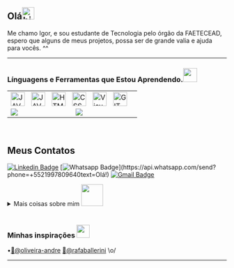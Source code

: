 ## Olá<img src="https://user-images.githubusercontent.com/1303154/88677602-1635ba80-d120-11ea-84d8-d263ba5fc3c0.gif" width="28px" alt="hi">


Me chamo Igor, e sou estudante de Tecnologia pelo órgão da FAETECEAD, espero que alguns de meus projetos, possa ser de grande valia e ajuda para vocês. ^^

----
<!--

### Spotify Playing


[<img src="https://now-playing-codestackr.vercel.app/api/spotify-playing" alt="codeSTACKr Spotify Playing" width="350" />](https://open.spotify.com/user/swyqyimdc12jajde4vpwd2x1b)
-->



### Línguagens e Ferramentas que Estou Aprendendo.<img src="https://media.giphy.com/media/WUlplcMpOCEmTGBtBW/giphy.gif" width="32">


<table>
<tr>
  <td colspan="2">
    <a href="https://github.com/igorolivera">
       <img align="left" style="padding-right: 12px" alt="JAVA" width="32px" src="https://i.imgur.com/ZgyxlKm.png" />
       <img align="left" style="padding-right: 12px" alt="JAVA" width="32px" src="https://i.imgur.com/22qjpXs.png" />
      <img align="left" style="padding-right: 12px" alt="HTML" width="32px" src="https://user-images.githubusercontent.com/65747791/112216423-3f9bdd00-8c00-11eb-9189-54ebc6d834dd.png" />
      <img align="left" style="padding-right: 12px" alt="CSS" width="32px" src="https://user-images.githubusercontent.com/65747791/112216182-f77cba80-8bff-11eb-8c8b-f19670fb3708.png" />
      <img align="left" style="padding-right: 12px" alt="Visual COde" width="32px" src="https://secrethub.io/img/vs-code.svg" />
      <img align="left" style="padding-right: 12px" alt="GIT" width="32px" src="https://user-images.githubusercontent.com/65747791/112218487-85f23b80-8c02-11eb-910b-9e92f05c9630.png" />
  </a>
  </td>
</tr>
  <tr>
    <td>
      <a href="https://github-readme-stats.vercel.app/api?username=igorolivera&theme=omni&show_icons=true">
        <img align="left" src="https://github-readme-stats.vercel.app/api?username=igorolivera&show_icons=true&theme=omni" />
      </a>
    </td>
    <td>
      <a href="https://github-readme-stats.vercel.app/api/top-langs/?username=igorolivera&theme=omni&=html">
        <img align="left" src="https://github-readme-stats.vercel.app/api/top-langs/?username=igorolivera&layout=compact&theme=omni&=html" />     
      </a>
    </td>
  </tr>
</table>
<br/>

## Meus Contatos 

<!--
![visitors](https://visitor-badge.glitch.me/badge?page_id=igorolivera.igorolivera)
[![GitHub igor](https://img.shields.io/github/followers/igorolivera?label=follow&style=social)](https://github.com/igorolivera)
-->
[![Linkedin Badge](https://img.shields.io/badge/-LinkedIn-blue?style=flat-square&logo=Linkedin&logoColor=white&link=https://www.linkedin.com/in/igor-oliveira-84a3b0211/)](https://www.linkedin.com/in/igor-oliveira-84a3b0211/)
[![Whatsapp Badge](https://img.shields.io/badge/-Whatsapp-4CA143?style=flat-square&labelColor=4CA143&logo=whatsapp&logoColor=white&link=https://api.whatsapp.com/send?phone=+5521997809640text=Olá!)](https://api.whatsapp.com/send?phone=+5521997809640text=Olá!)
[![Gmail Badge](https://img.shields.io/badge/-Gmail-c14438?style=flat-square&logo=Gmail&logoColor=white&link=mailto:seu_email)](mailto:igordeoliveirasilva2020@gmail.com)



<details>
<summary>
Mais coisas sobre mim <img src="https://media.giphy.com/media/VgCDAzcKvsR6OM0uWg/giphy.gif" width="50">
</summary>



...


</details>
<br/>

<!--
<img align="right" style="padding-right: 128px" alt="Pingu" width="128px" src="https://sempreupdate.com.br/wp-content/uploads/2019/10/tux-linux-gif.gif">
-->
### Minhas inspirações <img src="https://media.giphy.com/media/LnQjpWaON8nhr21vNW/giphy.gif" width="30">

•[🐉@oliveira-andre](https://github.com/oliveira-andre)  [🎸@rafaballerini](https://github.com/rafaballerini)  \o/

<hr>



